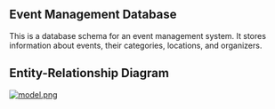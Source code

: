## Event Management Database
This is a database schema for an event management system. It stores information about events, their categories, locations, and organizers.

## Entity-Relationship Diagram
 [![model.png](https://i.postimg.cc/HL19Sh7s/model.png)](https://postimg.cc/xXgm8gRW)
